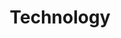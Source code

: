 ---
title: "Technology"
description: "Welcome to the Technology section. Here you will find the latest news and updates in the tech world."
---